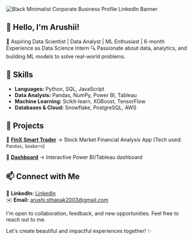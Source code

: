 
![Black Minimalist Corporate Business Profile LinkedIn Banner](https://github.com/user-attachments/assets/7e91bda8-3b5c-4558-99e2-bab479a5c1dd)

## 👋 Hello, I'm Arushii!

🎯 Aspiring Data Scientist | Data Analyst | ML Enthusiast | 6-month Experience as Data Science Intern 
🔍 Passionate about data, analytics, and building ML models to solve real-world problems.

## 🚀 Skills  
- **Languages:** Python, SQL, JavaScript  
- **Data Analysis:** Pandas, NumPy, Power BI, Tableau  
- **Machine Learning:** Scikit-learn, XGBoost, TensorFlow  
- **Databases & Cloud:** Snowflake, PostgreSQL, AWS  


## 📌 Projects  
🔹 **[FinX Smart Trader](https://stock-price-valuation-calculator-ekt6bqpvbmtcj3xenfzfvu.streamlit.app/)** → Stock Market Financial Analysis App (Tech used: `Pandas`, `Seaborn`)  

🔹 **[Dashboard](GitHub_Link)** → Interactive Power BI/Tableau dashboard



## 📫 Connect with Me  

💼 **LinkedIn:** [LinkedIn](https://www.linkedin.com/in/arushi-sthapak/)  
✉️ **Email:** arushi.sthapak2003@gmail.com

I'm open to collaboration, feedback, and new opportunities. Feel free to reach out to me.

Let's create beautiful and impactful experiences together! ✨
 


